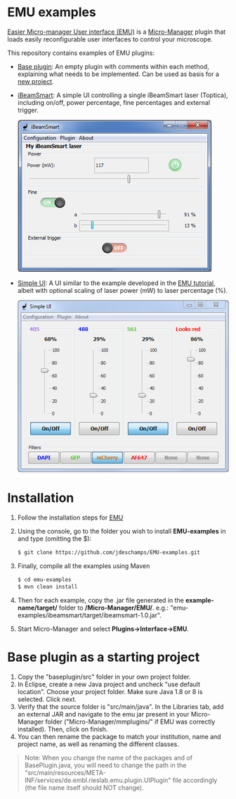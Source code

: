 # EMU examples

[Easier Micro-manager User interface (EMU)]( https://github.com/jdeschamps/EMU ) is a [Micro-Manager](https://micro-manager.org/wiki/Micro-Manager) plugin that loads easily reconfigurable user interfaces to control your microscope. 

This repository contains examples of EMU plugins:

- [Base plugin]( https://github.com/jdeschamps/EMU-guide/tree/master/examples/baseplugin): An empty plugin with comments within each method, explaining what needs to be implemented. Can be used as basis for a [new project](#newproject).

- [iBeamSmart]( https://github.com/jdeschamps/EMU-guide/tree/master/examples/ibeamsmart): A simple UI controlling a single iBeamSmart laser (Toptica), including on/off, power percentage, fine percentages and external trigger.

  ![iBeamSmart](img/iBeamSmart.PNG)



- [Simple UI]( https://github.com/jdeschamps/EMU-guide/tree/master/examples/simpleui): A UI similar to the example developed in the [EMU tutorial]( https://github.com/jdeschamps/EMU-guide/tree/master/tutorial ), albeit with optional scaling of laser power (mW) to laser percentage (%).

  ![SimpleUI](img/simpleUI.PNG)
  
  

# Installation

1. Follow the installation steps for [EMU](https://github.com/jdeschamps/EMU)

2. Using the console, go to the folder you wish to install **EMU-examples** in and type (omitting the $):

   ```bash
   $ git clone https://github.com/jdeschamps/EMU-examples.git
   ```

3. Finally, compile all the examples using Maven

   ```bash
   $ cd emu-examples
   $ mvn clean install
   ```

4. Then for each example, copy the .jar file generated in the **example-name/target/** folder to **/Micro-Manager/EMU/**. e.g.: "emu-examples/ibeamsmart/target/ibeamsmart-1.0.jar".

5. Start Micro-Manager and select **Plugins->Interface->EMU**.



# Base plugin as a starting project <a name="newproject"></a>

1. Copy the "baseplugin/src" folder in your own project folder.
2. In Eclipse, create a new Java project and uncheck "use default location". Choose your project folder. Make sure Java 1.8 or 8 is selected. Click next.
3. Verify that the source folder is "src/main/java". In the Libraries tab, add an external JAR and navigate to the emu jar present in your Micro-Manager folder ("Micro-Manager/mmplugins/" if EMU was correctly installed). Then, click on finish.
4. You can then rename the package to match your institution, name and project name, as well as renaming the different classes.

> Note: When you change the name of the packages and of BasePlugin.java, you will need to change the path in the "src/main/resources/META-INF/services/de.embl.rieslab.emu.plugin.UIPlugin" file accordingly (the file name itself should NOT change).

